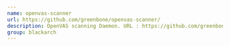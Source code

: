 ```yaml
---
name: openvas-scanner
url: https://github.com/greenbone/openvas-scanner/
description: OpenVAS scanning Daemon. URL : https://github.com/greenbone/openvas-scanner/ Groups : blackarch blackarch-scanner blackarch-recon blackarch-fuzzer blackarch-exploitation
group: blackarch
---
```

